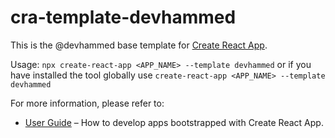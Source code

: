 # cra-template-devhammed

This is the @devhammed base template for [Create React App](https://github.com/facebook/create-react-app).

Usage: `npx create-react-app <APP_NAME> --template devhammed` or if you have installed the tool globally use `create-react-app <APP_NAME> --template devhammed`

For more information, please refer to:

- [User Guide](https://create-react-app.dev) – How to develop apps bootstrapped with Create React App.
